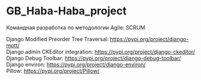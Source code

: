 # GB_Haba-Haba_project
Командная разработка по методологии Agile: SCRUM

Django Modified Preorder Tree Traversal: https://pypi.org/project/django-mptt/ \
Django admin CKEditor integration: https://pypi.org/project/django-ckeditor/ \
Django Debug Toolbar: https://pypi.org/project/django-debug-toolbar/ \
Django environ: https://pypi.org/project/django-environ/ \
Pillow: https://pypi.org/project/Pillow/
